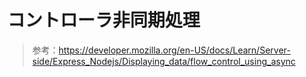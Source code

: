 # コントローラ非同期処理

> 参考：https://developer.mozilla.org/en-US/docs/Learn/Server-side/Express_Nodejs/Displaying_data/flow_control_using_async

